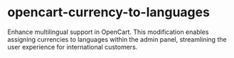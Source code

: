 # opencart-currency-to-languages
Enhance multilingual support in OpenCart. This modification enables assigning currencies to languages within the admin panel, streamlining the user experience for international customers.
